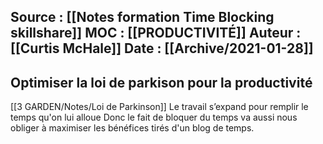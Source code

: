 Source : [[Notes formation Time Blocking skillshare]]
MOC : [[PRODUCTIVITÉ]]
Auteur : [[Curtis McHale]]
Date : [[Archive/2021-01-28]]
---

## Optimiser la loi de parkison pour la productivité

[[3 GARDEN/Notes/Loi de Parkinson]]
Le travail s’expand pour remplir le temps qu'on lui alloue
Donc le fait de bloquer du temps va aussi nous obliger à maximiser les bénéfices tirés d'un blog de temps.